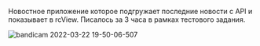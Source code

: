 Новостное приложение которое подгружает последние новости с API и показывает в rcView.
Писалось за 3 часа в рамках тестового задания.

![bandicam 2022-03-22 19-50-06-507](https://user-images.githubusercontent.com/89396664/159533365-c4afa5d1-a1ff-49e7-b5c3-47582808cb14.gif)

